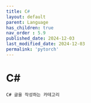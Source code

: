 ```yaml
---
title: C#
layout: default
parent: Language
has_children: true
nav_order : 5.9
published_date: 2024-12-03
last_modified_date: 2024-12-03
permalink: 'pytorch'
---
```


# C#

`C# 글을 작성하는 카테고리`

